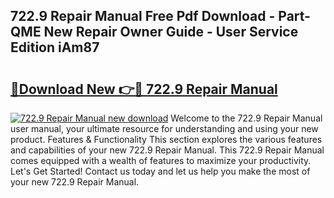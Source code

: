 ## 722.9 Repair Manual Free Pdf Download - Part-QME New Repair Owner Guide - User Service Edition iAm87

# <h2><a href="http://bc33836.oget.top/?id=722.9+Repair+Manual">🔗Download New 👉🔴 722.9 Repair Manual</a></h2>

[![722.9 Repair Manual new download](https://i.imgur.com/5g1atiW.png)](http://bc33836.oget.top/?id=722.9+Repair+Manual)
Welcome to the 722.9 Repair Manual user manual, your ultimate resource for understanding and using your new product. Features & Functionality This section explores the various features and capabilities of your new 722.9 Repair Manual. This 722.9 Repair Manual comes equipped with a wealth of features to maximize your productivity. Let's Get Started! Contact us today and let us help you make the most of your new 722.9 Repair Manual.
